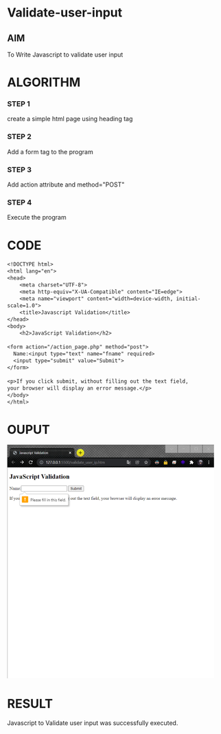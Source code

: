 # Validate-user-input

## AIM
To Write Javascript to validate user input

# ALGORITHM
### STEP 1
create a simple html page using heading tag
### STEP 2
Add a form tag to the program
### STEP 3
Add action attribute and method="POST"
### STEP 4
Execute the program

# CODE
~~~
<!DOCTYPE html>
<html lang="en">
<head>
    <meta charset="UTF-8">
    <meta http-equiv="X-UA-Compatible" content="IE=edge">
    <meta name="viewport" content="width=device-width, initial-scale=1.0">
    <title>Javascript Validation</title>
</head>
<body>
    <h2>JavaScript Validation</h2>

<form action="/action_page.php" method="post">
  Name:<input type="text" name="fname" required>
  <input type="submit" value="Submit">
</form>

<p>If you click submit, without filling out the text field,
your browser will display an error message.</p>
</body>
</html>
~~~
# OUPUT
![SEC](exp-5.png)

# RESULT
Javascript to Validate user input was successfully executed.